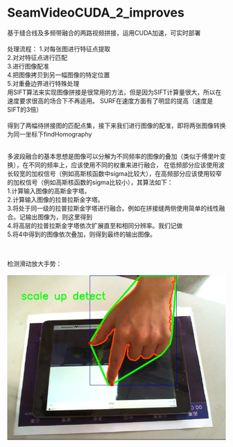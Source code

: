 # SeamVideoCUDA_2_improves
基于缝合线及多频带融合的两路视频拼接，运用CUDA加速，可实时部署
<br><br>
处理流程：
1.对每张图进行特征点提取
<br>
2.对对特征点进行匹配
<br>
3.进行图像配准
<br>
4.把图像拷贝到另一幅图像的特定位置
<br>
5.对重叠边界进行特殊处理
<br>
用SIFT算法来实现图像拼接是很常用的方法，但是因为SIFT计算量很大，所以在速度要求很高的场合下不再适用。
SURF在速度方面有了明显的提高（速度是SIFT的3倍）
<br><br>
得到了两幅待拼接图的匹配点集，接下来我们进行图像的配准，即将两张图像转换为同一坐标下findHomography
<br><br>

多波段融合的基本思想是图像可以分解为不同频率的图像的叠加（类似于傅里叶变换），在不同的频率上，应该使用不同的权重来进行融合，
在低频部分应该使用波长较宽的加权信号（例如高斯核函数中sigma比较大），在高频部分应该使用较窄的加权信号（例如高斯核函数的sigma比较小），其算法如下：
<br>
1.计算输入图像的高斯金字塔。
<br>
2.计算输入图像的拉普拉斯金字塔。
<br>
3.将处于同一级的拉普拉斯金字塔进行融合。例如在拼接缝两侧使用简单的线性融合。记输出图像为，则这里得到
<br>
4.将高层的拉普拉斯金字塔依次扩展直至和相同分辨率。我们记做
<br>
5.将4中得到的图像依次叠加，则得到最终的输出图像。

<br><br>
检测滑动放大手势：
<br><br>
![Image text](https://github.com/hujinxinb/hand_gesture_detect/blob/master/img/1.jpg)
